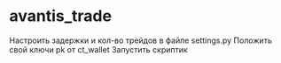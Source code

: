 # avantis_trade

Настроить задержки и кол-во трейдов в файле settings.py
Положить свой ключи pk от ct_wallet 
Запустить скриптик
